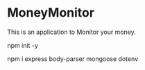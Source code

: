 # MoneyMonitor
This is an application to Monitor  your money.

npm init -y


npm i express body-parser mongoose dotenv